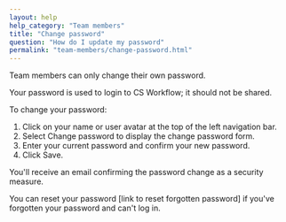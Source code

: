 ```yaml
---
layout: help
help_category: "Team members"
title: "Change password"
question: "How do I update my password"
permalink: "team-members/change-password.html"
---
```


Team members can only change their own password.

Your password is used to login to CS Workflow; it should not be shared.

To change your password:

1.  Click on your name or user
    avatar at the top of the left navigation bar.
2.  Select Change password to
    display the change password form.
3.  Enter your current password
    and confirm your new password.
4.  Click Save.

You\'ll receive an email confirming the password change as a security
measure.

You can reset your password \[link to reset forgotten password\] if
you\'ve forgotten your password and can\'t log in.